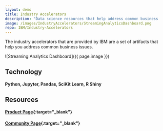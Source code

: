 ```yaml
---
layout: demo
title: Industry Accelerators
description: "Data science resources that help address common business problems"
image: /images/IndustryAccelerators/StreamingAnalyticsDashboard.png
repo: IBM/Industry-Accelerators
---
```


The industry accelerators that are provided by IBM are a set of artifacts that help you address common business issues.

![Streaming Analytics Dashboard]({{ page.image }})

## Technology

#### Python, Jupyter, Pandas, SciKit Learn, R Shiny

## Resources

#### [Product Page](https://www.ibm.com/support/producthub/icpdata/docs/view/industry-accelerators/SSQNUZ_current/cpd/svc/industry-accel-svc.html?t=Industry%2520accelerators&p=industry-accelerators){:target="_blank"}

#### [Community Page](https://community.ibm.com/community/user/cloudpakfordata/viewdocument/industry-accelerators-for-cloud-pak?CommunityKey=c0c16ff2-10ef-4b50-ae4c-57d769937235&tab=librarydocuments){:target="_blank"}